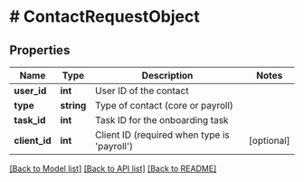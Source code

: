 # # ContactRequestObject

## Properties

Name | Type | Description | Notes
------------ | ------------- | ------------- | -------------
**user_id** | **int** | User ID of the contact |
**type** | **string** | Type of contact (core or payroll) |
**task_id** | **int** | Task ID for the onboarding task |
**client_id** | **int** | Client ID (required when type is &#39;payroll&#39;) | [optional]

[[Back to Model list]](../../README.md#models) [[Back to API list]](../../README.md#endpoints) [[Back to README]](../../README.md)

